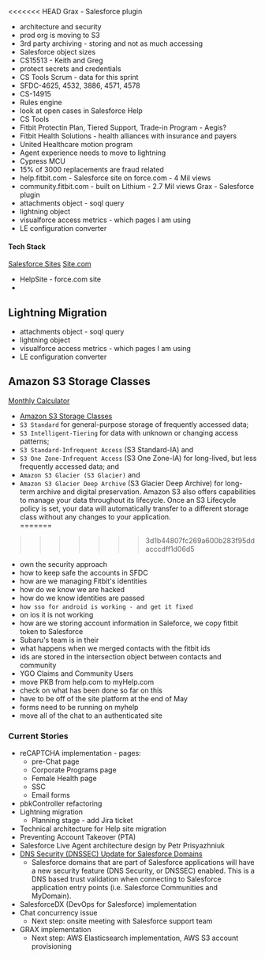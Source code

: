 <<<<<<< HEAD
Grax - Salesforce plugin
* architecture and security
* prod org is moving to S3
* 3rd party archiving - storing and not as much accessing
* Salesforce object sizes
* CS15513 - Keith and Greg
* protect secrets and credentials
* CS Tools Scrum - data for this sprint
* SFDC-4625, 4532, 3886, 4571, 4578
* CS-14915
* Rules engine
* look at open cases in Salesforce Help
* CS Tools
* Fitbit Protectin Plan, Tiered Support, Trade-in Program - Aegis?
* Fitbit Health Solutions - health alliances with insurance and payers
* United Healthcare motion program
* Agent experience needs to move to lightning
* Cypress MCU
* 15% of 3000 replacements are fraud related
* help.fitbit.com - Salesforce site on force.com - 4 Mil views
* community.fitbit.com - built on Lithium - 2.7 Mil views
Grax - Salesforce plugin
* attachments object - soql query
* lightning object
* visualforce access metrics - which pages I am using
* LE configuration converter
#### Tech Stack
[Salesforce Sites](https://help.salesforce.com/articleView?id=sites_overview.htm&type=5)
[Site.com](https://help.salesforce.com/articleView?id=siteforce_overview.htm&type=5)
* HelpSite - force.com site
* 


## Lightning Migration
* attachments object - soql query
* lightning object
* visualforce access metrics - which pages I am using
* LE configuration converter

## Amazon S3 Storage Classes
[Monthly Calculator](https://calculator.s3.amazonaws.com/index.html)
* [Amazon S3 Storage Classes](https://aws.amazon.com/s3/storage-classes/)
* `S3 Standard` for general-purpose storage of frequently accessed data; 
* `S3 Intelligent-Tiering` for data with unknown or changing access patterns; 
* `S3 Standard-Infrequent Access` (S3 Standard-IA) and 
* `S3 One Zone-Infrequent Access` (S3 One Zone-IA) for long-lived, but less frequently accessed data; and 
* `Amazon S3 Glacier (S3 Glacier)` and 
* `Amazon S3 Glacier Deep Archive` (S3 Glacier Deep Archive) for long-term archive and digital preservation. Amazon S3 also offers capabilities to manage your data throughout its lifecycle. Once an S3 Lifecycle policy is set, your data will automatically transfer to a different storage class without any changes to your application.  
=======

>>>>>>> 3d1b44807fc269a600b283f95ddacccdff1d06d5

* own the security approach
* how to keep safe the accounts in SFDC
* how are we managing Fitbit's identities
* how do we know we are hacked
* how do we know identities are passed
* `how sso for android is working - and get it fixed`
* on ios it is not working
* how are we storing account information in Saleforce, we copy fitbit token to Salesforce
* Subaru's team is in their
* what happens when we merged contacts with the fitbit ids
* ids are stored in the intersection object between contacts and community
* YGO Claims and Community Users
* move PKB from help.com to myHelp.com
* check on what has been done so far on this 
* have to be off of the site platform at the end of May
* forms need to be running on myhelp
* move all of the chat to an authenticated site


### Current Stories
* reCAPTCHA implementation - pages:
    * pre-Chat page
    * Corporate Programs page
    * Female Health page
    * SSC
    * Email forms
* pbkController refactoring
* Lightning migration
    * Planning stage - add Jira ticket
* Technical architecture for Help site migration
* Preventing Account Takeover (PTA)
* Salesforce Live Agent architecture design by Petr Prisyazhniuk
* [DNS Security (DNSSEC) Update for Salesforce Domains](https://help.salesforce.com/articleView?id=000274941&language=en_US&type=1)
    * Salesforce domains that are part of Salesforce applications will have a new security feature (DNS Security, or DNSSEC) enabled. This is a DNS based trust validation when connecting to Salesforce application entry points (i.e. Salesforce Communities and MyDomain).
* SalesforceDX (DevOps for Salesforce) implementation
* Chat concurrency issue
    * Next step: onsite meeting with Salesforce support team
* GRAX implementation
    * Next step: AWS Elasticsearch implementation, AWS S3 account provisioning